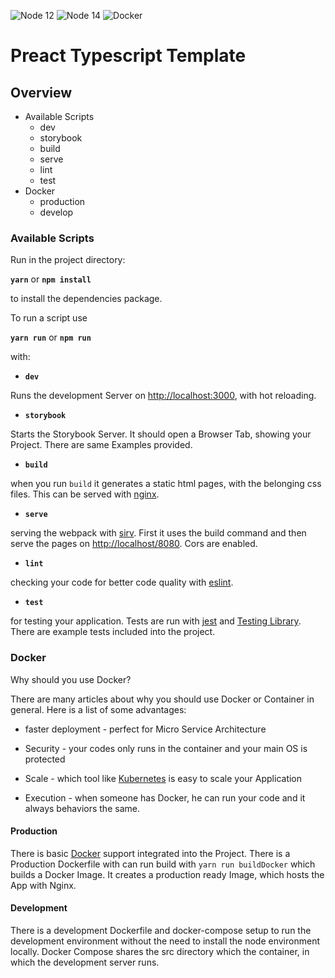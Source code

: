 ![Node 12](https://github.com/MunsMan/PreactTemplate/workflows/Node%2012/badge.svg)
![Node 14](https://github.com/MunsMan/PreactTemplate/workflows/Node%2014/badge.svg)
![Docker](https://github.com/MunsMan/PreactTemplate/workflows/Docker/badge.svg)

# Preact Typescript Template

## Overview

-   Available Scripts
    -   dev
    -   storybook
    -   build
    -   serve
    -   lint
    -   test
-   Docker
    -   production
    -   develop

### Available Scripts

Run in the project directory:

**`yarn`** or **`npm install`**

to install the dependencies package.

To run a script use

**`yarn run`** or **`npm run`**

with:

-   **`dev`**

Runs the development Server on [http://localhost:3000](http://localhost:3000), with hot reloading.

-   **`storybook`**

Starts the Storybook Server. It should open a Browser Tab, showing your Project. There are same Examples provided.

-   **`build`**

when you run `build` it generates a static html pages, with the belonging css files. This can be served with [nginx](https://www.nginx.com).

-   **`serve`**

serving the webpack with [sirv](https://sirv.com). First it uses the build command and then serve the pages on [http://localhost/8080](http://localhost/8080). Cors are enabled.

-   **`lint`**

checking your code for better code quality with [eslint](https://eslint.org).

-   **`test`**

for testing your application. Tests are run with [jest](https://jestjs.io) and [Testing Library](https://testing-library.com). There are example tests included into the project.

### Docker

Why should you use Docker?

There are many articles about why you should use Docker or Container in general. Here is a list of some advantages:

-   faster deployment - perfect for Micro Service Architecture

-   Security - your codes only runs in the container and your main OS is protected

-   Scale - which tool like [Kubernetes](https://kubernetes.io) is easy to scale your Application

-   Execution - when someone has Docker, he can run your code and it always behaviors the same.

#### Production

There is basic [Docker](https://www.docker.com) support integrated into the Project. There is a Production Dockerfile with can run build with `yarn run buildDocker` which builds a Docker Image. It creates a production ready Image, which hosts the App with Nginx.

#### Development

There is a development Dockerfile and docker-compose setup to run the development environment without the need to install the node environment locally. Docker Compose shares the src directory which the container, in which the development server runs.
